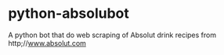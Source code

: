 # python-absolubot
A python bot that do web scraping of Absolut drink recipes from http;//www.absolut.com

